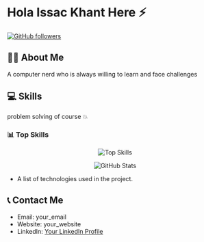 <h1>Hola Issac Khant Here ⚡️</h1>

[![GitHub followers](https://img.shields.io/github/followers/jadstrike.svg?style=social&label=Follow&maxAge=2592000&color=brightgreen)](https://github.com/jadstrike)

## 🧑‍💼 About Me
A computer nerd who is always willing to learn and face challenges

## 💻 Skills
problem solving of course 💥

### 📊 Top Skills 

<!-- Add a bar chart to display your top skills -->
<p align="center">
  <img src="https://github-readme-stats.vercel.app/api/top-langs/?username=jadstrike&hide=html&layout=compact&theme=tokyonight" alt="Top Skills">
</p>

<p align="center">
  <img src="https://github-readme-stats.vercel.app/api?username=jadstrike&count_private=true&line_height=27&show_icons=true&theme=tokyonight" alt="GitHub Stats">
</p>

- A list of technologies used in the project.

## 📞 Contact Me
- Email: your_email
- Website: your_website
- LinkedIn: [Your LinkedIn Profile](linkedin.com/in/your_linkedin)



